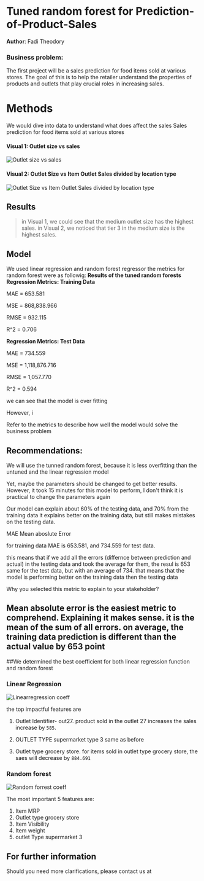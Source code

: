 # Tuned random forest for Prediction-of-Product-Sales
**Author**: Fadi Theodory
### Business problem:
The first project will be a sales prediction for food items sold at various stores. The goal of this is to help the retailer understand the properties of products and outlets that play crucial roles in increasing sales.
# Methods
We would dive into data to understand what does affect the sales
Sales prediction for food items sold at various stores
#### Visual 1: Outlet size vs sales
![Outlet size vs sales](https://github.com/user-attachments/assets/f536f3df-37db-4717-a613-540fda76db0f)
#### Visual 2: Outlet Size vs Item Outlet Sales divided by location type

![Outlet Size vs Item Outlet Sales divided by location type](https://github.com/user-attachments/assets/36fd3a37-dc3a-462a-a74e-1c822802538c)



## Results
> in Visual 1, we could see that the medium outlet size has the highest sales.
> in Visual 2, we noticed that tier 3 in the medium size is the highest sales.


## Model

We used linear regression and random forest regressor
the metrics for random forest were as followig:
**Results of the tuned random forests Regression Metrics: Training Data**

MAE = 653.581

MSE = 868,838.966

RMSE = 932.115

R^2 = 0.706

**Regression Metrics: Test Data**

MAE = 734.559

MSE = 1,118,876.716

RMSE = 1,057.770

R^2 = 0.594

we can see that the model is over fitting

However, i

Refer to the metrics to describe how well the model would solve the business problem

## Recommendations:

We will use the tunned random forest, because it is less overfitting than the untuned and the linear regression model

Yet, maybe the parameters should be changed to get better results. However, it took 15 minutes for this model to perform, I don't think it is practical to change the parameters again

Our model can explain about 60% of the testing data, and 70% from the training data it explains better on the training data, but still makes mistakes on the testing data.

MAE Mean aboslute Error

for training data MAE is 653.581, and  734.559 for test data.

this means that if we add all the errors (differnce between prediction and actual) in the testing data and took the average for them, the resul is 653 same for the test data, but with an average of 734. that means that the model is performing better on the training data then the testing data

Why you selected this metric to explain to your stakeholder?

Mean absolute error is the easiest metric to comprehend. Explaining it makes sense. it is the mean of the sum of all errors. on average, the training data prediction is different than the actual value by 653 point
-   

##We determined the best coefficient for both linear regression function and random forest

### Linear Regression
![Linearregression coeff](https://github.com/user-attachments/assets/ab9d0c83-d97d-4fbb-8140-c0f54590f59a)

the top impactful features are 


1.  Outlet Identifier- out27. product sold in the outlet 27 increases  the sales increase by `585`. 

2.   OUTLET TYPE supermarket type 3 same as before
3.   Outlet type grocery store. for items sold in outlet type grocery store, the saes will decrease by `884.691`


### Random forest
![Random forrest coeff](https://github.com/user-attachments/assets/a45b83ee-fc0c-4a6a-bc68-94ff9819c522)

The most important 5 features are:



1.   Item MRP 
2.   Outlet type grocery store
3.   Item Visibility
4.   Item weight
5.   outlet Type supermarket 3

## For further information
Should you need more clarifications,  please contact us at 

 
